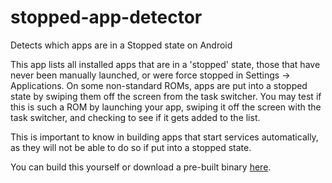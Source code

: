 # stopped-app-detector
Detects which apps are in a Stopped state on Android

This app lists all installed apps that are in a 'stopped' state, those that have never been manually launched, or were force stopped in Settings -> Applications.  On some non-standard ROMs, apps are put into a stopped state by swiping them off the screen from the task switcher.  You may test if this is such a ROM by launching your app, swiping it off the screen with the task switcher, and checking to see if it gets added to the list.

This is important to know in building apps that start services automatically, as they will not be able to do so if put into a stopped state.

You can build this yourself or download a pre-built binary [here](https://github.com/davidgyoung/stopped-app-detector/releases/download/1.0/app-debug.apk).
